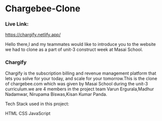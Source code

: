 # Chargebee-Clone

### Live Link:
https://chargify.netlify.app/

Hello there,I and my teammates would like to introduce you to the website we had to clone as a part of unit-3 construct week at Masai School.



### Chargify

Chargify is the subscription billing and revenue management platform that lets you solve for your today, and scale for your tomorrow.This is 
the clone of chargebee.com which was given by Masai School during the unit-3 curriculum.we are 4 members in the project team Varun Ergurala,Madhur Nadamwar,
Nirupama Biswas,Kisan Kumar Panda.

Tech Stack used in this project:

HTML
CSS
JavaScript
